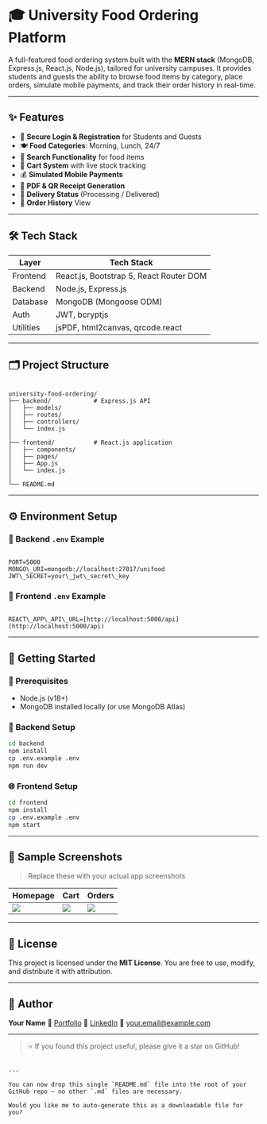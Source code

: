 # 🎓 University Food Ordering Platform

A full-featured food ordering system built with the **MERN stack** (MongoDB, Express.js, React.js, Node.js), tailored for university campuses. It provides students and guests the ability to browse food items by category, place orders, simulate mobile payments, and track their order history in real-time.

---

## ✨ Features

- 🔐 **Secure Login & Registration** for Students and Guests
- 🍽️ **Food Categories**: Morning, Lunch, 24/7
- 🔎 **Search Functionality** for food items
- 🛒 **Cart System** with live stock tracking
- 💰 **Simulated Mobile Payments**
- 🧾 **PDF & QR Receipt Generation**
- 🚚 **Delivery Status** (Processing / Delivered)
- 📜 **Order History** View

---

## 🛠 Tech Stack

| Layer      | Tech Stack                             |
|------------|-----------------------------------------|
| Frontend   | React.js, Bootstrap 5, React Router DOM |
| Backend    | Node.js, Express.js                     |
| Database   | MongoDB (Mongoose ODM)                  |
| Auth       | JWT, bcryptjs                           |
| Utilities  | jsPDF, html2canvas, qrcode.react        |

---

## 🗂️ Project Structure

```

university-food-ordering/
├── backend/            # Express.js API
│   ├── models/
│   ├── routes/
│   ├── controllers/
│   └── index.js
│
├── frontend/           # React.js application
│   ├── components/
│   ├── pages/
│   ├── App.js
│   └── index.js
│
└── README.md

```

---

## ⚙️ Environment Setup

### 📁 Backend `.env` Example

```

PORT=5000
MONGO\_URI=mongodb://localhost:27017/unifood
JWT\_SECRET=your\_jwt\_secret\_key

```

### 📁 Frontend `.env` Example

```

REACT\_APP\_API\_URL=[http://localhost:5000/api](http://localhost:5000/api)

````

---

## 🚀 Getting Started

### 🔧 Prerequisites
- Node.js (v18+)
- MongoDB installed locally (or use MongoDB Atlas)

### 🔁 Backend Setup

```bash
cd backend
npm install
cp .env.example .env
npm run dev
````

### 🌐 Frontend Setup

```bash
cd frontend
npm install
cp .env.example .env
npm start
```

---

## 📸 Sample Screenshots

> Replace these with your actual app screenshots

| Homepage                                               | Cart                                               | Orders                                                      |
| ------------------------------------------------------ | -------------------------------------------------- | ----------------------------------------------------------- |
| ![](https://via.placeholder.com/300x200?text=Homepage) | ![](https://via.placeholder.com/300x200?text=Cart) | ![](https://via.placeholder.com/300x200?text=Order+History) |

---

## 📄 License

This project is licensed under the **MIT License**. You are free to use, modify, and distribute it with attribution.

---

## 🙋 Author

**Your Name**
🔗 [Portfolio](https://your-portfolio.com)
🔗 [LinkedIn](https://linkedin.com/in/your-profile)
📧 [your.email@example.com](mailto:your.email@example.com)

---

> ⭐ If you found this project useful, please give it a star on GitHub!

```

---

You can now drop this single `README.md` file into the root of your GitHub repo — no other `.md` files are necessary.

Would you like me to auto-generate this as a downloadable file for you?
```
